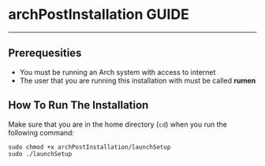 # archPostInstallation GUIDE
*****************************
## Prerequesities
- You must be running an Arch system with access to internet
- The user that you are running this installation with must be called **rumen**
## How To Run The Installation
Make sure that you are in the home directory (`cd`) when you run the following command:  
```
sudo chmod +x archPostInstallation/launchSetup  
sudo ./launchSetup
```
